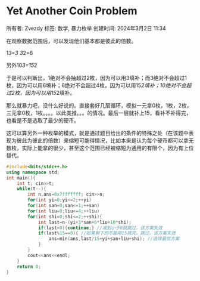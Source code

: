 # Yet Another Coin Problem

所有者: Zvezdy
标签: 数学, 暴力枚举
创建时间: 2024年3月2日 11:34

在观察数据范围后，可以发现他们基本都是彼此的倍数。

1*3=3   3*2=6

另外10*3=15*2

于是可以判断出，1绝对不会抽超过2枚，因为可以用3填补；而3绝对不会超过1枚，因为可以用6填补；6绝对不会超过4枚，因为可以用15*2填补；10绝对不会超过2枚，因为可以用15*2填补。

那么就暴力吧，没什么好说的。直接套好几层循环，模拟一元拿0枚，1枚，2枚，三元拿0枚，1枚。。。。以此类推。。。的情况。最后一层就补上15，看补不补得完，也看是不是选取了最少的硬币。

这可以算另外一种枚举的模式，就是通过题目给出的条件的特殊之处（在该题中表现为彼此为彼此的倍数）来缩短可能得情况，比如本来是认为每个硬币都可以拿无数枚，实际上能拿的很少，甚至这个范围已经被缩短为通用的有限个，因为有上位替代。

```cpp
#include<bits/stdc++.h>
using namespace std;
int main(){
    int t; cin>>t;
    while(t--){
        int n,ans=0x7fffffff; cin>>n;
        for(int yi=0;yi<=2;++yi)
        for(int san=0;san<=1;++san)
        for(int liu=0;liu<=4;++liu)
        for(int shi=0;shi<=2;++shi){
            int last=n-(yi+3*san+6*liu+10*shi);
            if(last<0){continue;} //减到小于0就跳过，该方案失效
            if(last%15==0){ //如果剩下的不能用15填完，跳过，该方案失效
                ans=min(ans,last/15+yi+san+liu+shi); //选择最优方案
            }
        }
        cout<<ans<<endl;
    }
    return 0;
}
```
